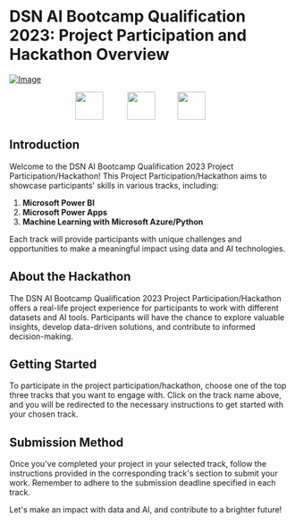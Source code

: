 # DSN AI Bootcamp Qualification 2023: Project Participation and Hackathon Overview


[![Image](https://github.com/DataScienceNigeria/DSN-AI-Bootcamp-2023-Qualification-Project-Participation-and-Hackathon/blob/main/images/Bimage1.png?raw=true)]()

<!-- Images arranged horizontally -->
<p align='center'>
<a href="https://github.com/DataScienceNigeria/DSN-AI-Bootcamp-2023-Qualification-Project-Participation-and-Hackathon/blob/main/Microsoft Power BI.md?raw=true"><img src="https://github.com/DataScienceNigeria/DSN-AI-Bootcamp-2023-Qualification-Project-Participation-and-Hackathon/blob/main/images/thumbnail_Power%20BI.png?raw=true" height="50" style="max-width: 100%;"></a>  &nbsp;&nbsp;&nbsp;&nbsp;&nbsp;&nbsp;&nbsp;&nbsp;&nbsp;
  <a href="https://github.com/DataScienceNigeria/DSN-AI-Bootcamp-2023-Qualification-Project-Participation-and-Hackathon/blob/main/Microsoft Power Apps.md?raw=true"><img src="https://github.com/DataScienceNigeria/DSN-AI-Bootcamp-2023-Qualification-Project-Participation-and-Hackathon/blob/main/images/thumbnail_Power%20Apps.png?raw=true" height="50" style="max-width: 100%;"></a>&nbsp;&nbsp;&nbsp;&nbsp;&nbsp;&nbsp;&nbsp;&nbsp;&nbsp;
  <a href="https://github.com/DataScienceNigeria/DSN-AI-Bootcamp-2023-Qualification-Project-Participation-and-Hackathon/blob/main/ML with Azure-Python.md?raw=true"><img src="https://github.com/DataScienceNigeria/DSN-AI-Bootcamp-2023-Qualification-Project-Participation-and-Hackathon/blob/main/images/thumbnail_ML%20with%20Azure.png?raw=true" height="50" style="max-width: 100%;"></a>&nbsp;&nbsp;&nbsp;&nbsp;&nbsp;&nbsp;&nbsp;&nbsp;&nbsp;
</p>

## Introduction

Welcome to the DSN AI Bootcamp Qualification 2023 Project Participation/Hackathon! This Project Participation/Hackathon aims to showcase participants' skills in various tracks, including:

1. **Microsoft Power BI**
2. **Microsoft Power Apps**
3. **Machine Learning with Microsoft Azure/Python**

Each track will provide participants with unique challenges and opportunities to make a meaningful impact using data and AI technologies.

## About the Hackathon

The DSN AI Bootcamp Qualification 2023 Project Participation/Hackathon offers a real-life project experience for participants to work with different datasets and AI tools. Participants will have the chance to explore valuable insights, develop data-driven solutions, and contribute to informed decision-making.

## Getting Started

To participate in the project participation/hackathon, choose one of the top three tracks that you want to engage with. Click on the track name above, and you will be redirected to the necessary instructions to get started with your chosen track.

## Submission Method

Once you've completed your project in your selected track, follow the instructions provided in the corresponding track's section to submit your work. Remember to adhere to the submission deadline specified in each track.

Let's make an impact with data and AI, and contribute to a brighter future!



